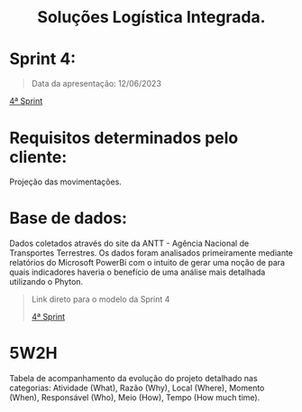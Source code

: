 # <br id="inicio">

<h1 align="center">Soluções Logística Integrada. <br><sub> </h1></sub>
 <p align="center">
 
# Sprint 4:
>   Data da apresentação: 12/06/2023
<p><a href="https://app.powerbi.com/groups/me/reports/f40a3bd1-4a78-4fcd-bf55-17c647218909/ReportSection?ctid=cf72e2bd-7a2b-4783-bdeb-39d57b07f76f&experience=power-bi">4ª Sprint</a></p>

# Requisitos determinados pelo cliente:
 
Projeção das movimentações.


# Base de dados:
Dados coletados através do site da ANTT - Agência Nacional de Transportes Terrestres. Os dados foram analisados primeiramente mediante relatórios do Microsoft PowerBi com o intuito de gerar uma noção de para quais indicadores haveria o benefício de uma análise mais detalhada utilizando o Phyton. 

> Link direto para o modelo da Sprint 4 <p><a href="Link">4ª Sprint</a></p> 

# 5W2H

Tabela de acompanhamento da evolução do projeto detalhado nas categorias: Atividade (What), Razão (Why), Local (Where), Momento (When), Responsável (Who), Meio (How), Tempo (How much time).

